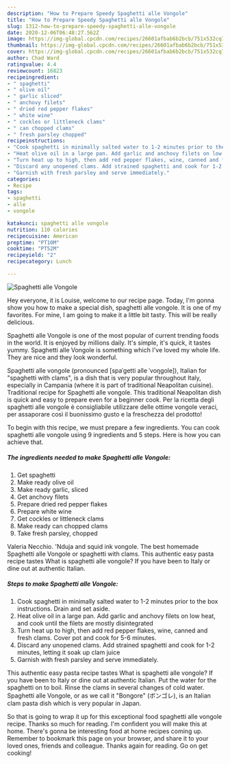 ```yaml
---
description: "How to Prepare Speedy Spaghetti alle Vongole"
title: "How to Prepare Speedy Spaghetti alle Vongole"
slug: 1312-how-to-prepare-speedy-spaghetti-alle-vongole
date: 2020-12-06T06:48:27.562Z
image: https://img-global.cpcdn.com/recipes/26601afbab6b2bcb/751x532cq70/spaghetti-alle-vongole-recipe-main-photo.jpg
thumbnail: https://img-global.cpcdn.com/recipes/26601afbab6b2bcb/751x532cq70/spaghetti-alle-vongole-recipe-main-photo.jpg
cover: https://img-global.cpcdn.com/recipes/26601afbab6b2bcb/751x532cq70/spaghetti-alle-vongole-recipe-main-photo.jpg
author: Chad Ward
ratingvalue: 4.4
reviewcount: 16823
recipeingredient:
- " spaghetti"
- " olive oil"
- " garlic sliced"
- " anchovy filets"
- " dried red pepper flakes"
- " white wine"
- " cockles or littleneck clams"
- " can chopped clams"
- " fresh parsley chopped"
recipeinstructions:
- "Cook spaghetti in minimally salted water to 1-2 minutes prior to the box instructions. Drain and set aside."
- "Heat olive oil in a large pan. Add garlic and anchovy filets on low heat, and cook until the filets are mostly disintegrated"
- "Turn heat up to high, then add red pepper flakes, wine, canned and fresh clams. Cover pot and cook for 5-6 minutes."
- "Discard any unopened clams. Add strained spaghetti and cook for 1-2 minutes, letting it soak up clam juice"
- "Garnish with fresh parsley and serve immediately."
categories:
- Recipe
tags:
- spaghetti
- alle
- vongole

katakunci: spaghetti alle vongole 
nutrition: 110 calories
recipecuisine: American
preptime: "PT10M"
cooktime: "PT52M"
recipeyield: "2"
recipecategory: Lunch

---
```



![Spaghetti alle Vongole](https://img-global.cpcdn.com/recipes/26601afbab6b2bcb/751x532cq70/spaghetti-alle-vongole-recipe-main-photo.jpg)

Hey everyone, it is Louise, welcome to our recipe page. Today, I'm gonna show you how to make a special dish, spaghetti alle vongole. It is one of my favorites. For mine, I am going to make it a little bit tasty. This will be really delicious.

Spaghetti alle Vongole is one of the most popular of current trending foods in the world. It is enjoyed by millions daily. It's simple, it's quick, it tastes yummy. Spaghetti alle Vongole is something which I've loved my whole life. They are nice and they look wonderful.

Spaghetti alle vongole (pronounced [spaˈɡetti alle ˈvoŋɡole]), Italian for &#34;spaghetti with clams&#34;, is a dish that is very popular throughout Italy, especially in Campania (where it is part of traditional Neapolitan cuisine). Traditional recipe for Spaghetti alle vongole. This traditional Neapolitan dish is quick and easy to prepare even for a beginner cook. Per la ricetta degli spaghetti alle vongole è consigliabile utilizzare delle ottime vongole veraci, per assaporare così il buonissimo gusto e la freschezza del prodotto!


To begin with this recipe, we must prepare a few ingredients. You can cook spaghetti alle vongole using 9 ingredients and 5 steps. Here is how you can achieve that.

<!--inarticleads1-->

##### The ingredients needed to make Spaghetti alle Vongole:

1. Get  spaghetti
1. Make ready  olive oil
1. Make ready  garlic, sliced
1. Get  anchovy filets
1. Prepare  dried red pepper flakes
1. Prepare  white wine
1. Get  cockles or littleneck clams
1. Make ready  can chopped clams
1. Take  fresh parsley, chopped


Valeria Necchio. &#39;Nduja and squid ink vongole. The best homemade Spaghetti alle Vongole or spaghetti with clams. This authentic easy pasta recipe tastes What is spaghetti alle vongole? If you have been to Italy or dine out at authentic Italian. 

<!--inarticleads2-->

##### Steps to make Spaghetti alle Vongole:

1. Cook spaghetti in minimally salted water to 1-2 minutes prior to the box instructions. Drain and set aside.
1. Heat olive oil in a large pan. Add garlic and anchovy filets on low heat, and cook until the filets are mostly disintegrated
1. Turn heat up to high, then add red pepper flakes, wine, canned and fresh clams. Cover pot and cook for 5-6 minutes.
1. Discard any unopened clams. Add strained spaghetti and cook for 1-2 minutes, letting it soak up clam juice
1. Garnish with fresh parsley and serve immediately.


This authentic easy pasta recipe tastes What is spaghetti alle vongole? If you have been to Italy or dine out at authentic Italian. Put the water for the spaghetti on to boil. Rinse the clams in several changes of cold water. Spaghetti alle Vongole, or as we call it &#34;Bongore&#34; (ボンゴレ), is an Italian clam pasta dish which is very popular in Japan. 

So that is going to wrap it up for this exceptional food spaghetti alle vongole recipe. Thanks so much for reading. I'm confident you will make this at home. There's gonna be interesting food at home recipes coming up. Remember to bookmark this page on your browser, and share it to your loved ones, friends and colleague. Thanks again for reading. Go on get cooking!
